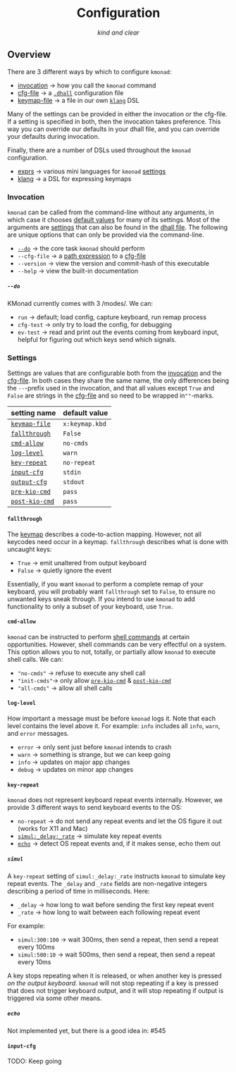 <div align="center"> <h1>Configuration</h1> <p><i>kind and clear</i></p> </div>

## Overview
There are 3 different ways by which to configure `kmonad`:
- [invocation](#invocation) &#8594; how you call the `kmonad` command
- [cfg-file](#cfg-file) &#8594; a [`.dhall`](https://github.com/dhall-lang/dhall-lang) configuration file
- [keymap-file](#keymap-file) &#8594; a file in our own [`klang`](#klang) DSL

Many of the settings can be provided in either the invocation or the cfg-file. If a setting is specified in both, then the invocation takes preference. This way you can override our defaults in your dhall file, and you can override your defaults during invocation.

Finally, there are a number of DSLs used throughout the `kmonad` configuration.
- [exprs](#expr) &#8594; various mini languages for `kmonad` [settings](#settings)
- [klang](#klang) &#8594; a DSL for expressing keymaps

### Invocation
`kmonad` can be called from the command-line without any arguments, in which case it chooses [default values](#settings) for many of its settings. Most of the arguments are [settings](#settings) that can also be found in the [dhall file](#dhall-file). The following are unique options that can only be provided via the command-line.
- [`--do`](#do) &#8594; the core task `kmonad` should perform
- `--cfg-file` &#8594; a [path expression](#path) to a [cfg-file](#cfg-file)
- `--version` &#8594; view the version and commit-hash of this executable
- `--help` &#8594; view the built-in documentation


##### `--do`
KMonad currently comes with 3 /modes/. We can:
- `run` &#8594; default; load config, capture keyboard, run remap process
- `cfg-test` &#8594; only try to load the config, for debugging
- `ev-test` &#8594; read and print out the events coming from keyboard input, helpful for figuring out which keys send which signals.

### Settings
Settings are values that are configurable both from the [invocation](#invocation) and the [cfg-file](#cfg-file). In both cases they share the same name, the only differences being the `--`-prefix used in the invocation, and that all values except `True` and `False` are strings in the [cfg-file](#cfg-file) and so need to be wrapped in`""`-marks.

| setting name                    | default value  |
|---------------------------------|----------------|
| [`keymap-file`](#keymap-file)   | `x:keymap.kbd` |
| [`fallthrough`](#fallthrough)   | `False`        |
| [`cmd-allow`](#cmd-allow)       | `no-cmds`      |
| [`log-level`](#log-level)       | `warn`         |
| [`key-repeat`](#key-repeat)     | `no-repeat`    |
| [`input-cfg`](#input-cfg)       | `stdin`        |
| [`output-cfg`](#output-cfg)     | `stdout`       |
| [`pre-kio-cmd`](#pre-kio-cmd)   | `pass`         |
| [`post-kio-cmd`](#post-kio-cmd) | `pass`         |

#### `fallthrough`
The [keymap](#keymap-file) describes a code-to-action mapping. However, not all keycodes need occur in a keymap. `fallthrough` describes what is done with uncaught keys:
- `True` &#8594; emit unaltered from output keyboard
- `False` &#8594; quietly ignore the event

Essentially, if you want `kmonad` to perform a complete remap of your keyboard, you will probably want `fallthrough` set to `False`, to ensure no unwanted keys sneak through. If you intend to use `kmonad` to add functionality to only a subset of your keyboard, use `True`.

#### `cmd-allow`
`kmonad` can be instructed to perform [shell commands](#cmd) at certain opportunities. However, shell commands can be very effectful on a system. This option allows you to not, totally, or partially allow `kmonad` to execute shell calls. We can:
- `"no-cmds"` &#8594; refuse to execute any shell call
- `"init-cmds"`&#8594; only allow [`pre-kio-cmd`](#pre-kio-cmd) & [`post-kio-cmd`](#post-kio-cmd)
- `"all-cmds"` &#8594; allow all shell calls

#### `log-level`
How important a message must be before `kmonad` logs it. Note that each level contains the level above it. For example: `info` includes all `info`, `warn`, and `error` messages.
- `error` &#8594; only sent just before `kmonad` intends to crash 
- `warn` &#8594; something is strange, but we can keep going
- `info` &#8594; updates on major app changes
- `debug` &#8594; updates on minor app changes

#### `key-repeat`
`kmonad` does not represent keyboard repeat events internally. However, we provide 3 different ways to send keyboard events to the OS:
- `no-repeat` &#8594; do not send any repeat events and let the OS figure it out (works for X11 and Mac)
- [`simul:_delay:_rate`](#simul) &#8594; simulate key repeat events
- [`echo`](#echo) &#8594; detect OS repeat events and, if it makes sense, echo them out

##### `simul`
A `key-repeat` setting of `simul:_delay:_rate` instructs `kmonad` to simulate key repeat events. The `_delay` and `_rate` fields are non-negative integers describing a period of time in milliseconds. Here:
- `_delay` &#8594; how long to wait before sending the first key repeat event
- `_rate` &#8594; how long to wait between each following repeat event

For example:
- `simul:300:100` &#8594; wait 300ms, then send a repeat, then send a repeat every 100ms
- `simul:500:10` &#8594; wait 500ms, then send a repeat, then send a repeat every 10ms



A key stops repeating when it is released, or when another key is pressed *on the output keyboard*. `kmonad` will not stop repeating if a key is pressed that does not trigger keyboard output, and it will stop repeating if output is triggered via some other means.

##### `echo`
Not implemented yet, but there is a good idea in: #545

#### `input-cfg`
TODO: Keep going
